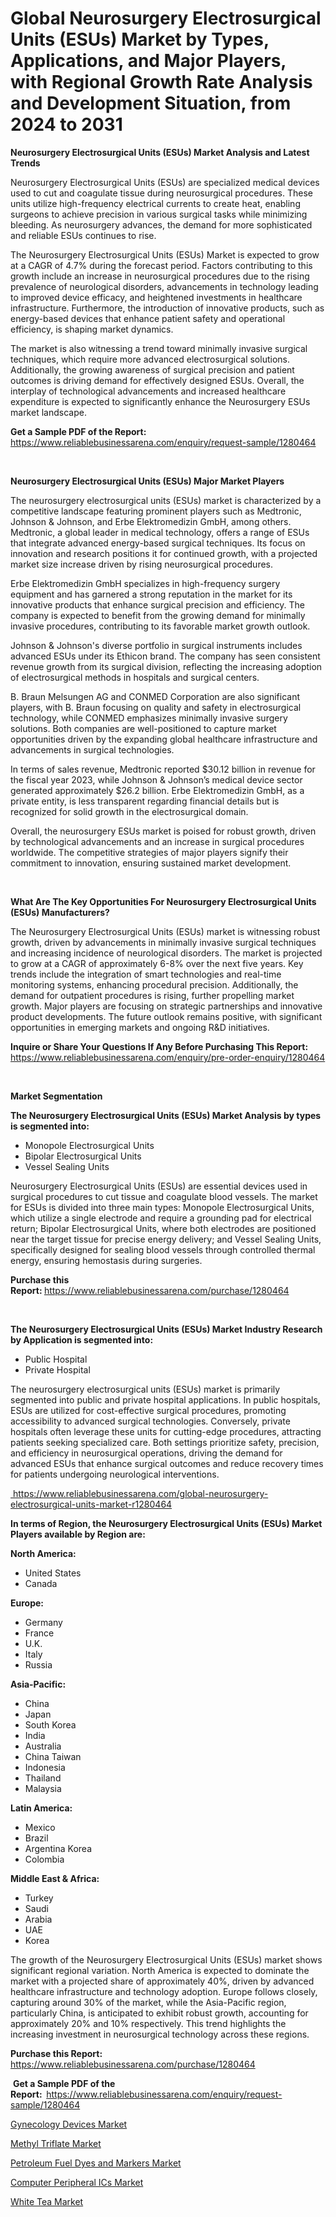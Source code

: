 <p><h1>Global Neurosurgery Electrosurgical Units (ESUs) Market by Types, Applications, and Major Players, with Regional Growth Rate Analysis and Development Situation, from 2024 to 2031</h1></p><p><strong>Neurosurgery Electrosurgical Units (ESUs) Market Analysis and Latest Trends</strong></p>
<p><p>Neurosurgery Electrosurgical Units (ESUs) are specialized medical devices used to cut and coagulate tissue during neurosurgical procedures. These units utilize high-frequency electrical currents to create heat, enabling surgeons to achieve precision in various surgical tasks while minimizing bleeding. As neurosurgery advances, the demand for more sophisticated and reliable ESUs continues to rise.</p><p>The Neurosurgery Electrosurgical Units (ESUs) Market is expected to grow at a CAGR of 4.7% during the forecast period. Factors contributing to this growth include an increase in neurosurgical procedures due to the rising prevalence of neurological disorders, advancements in technology leading to improved device efficacy, and heightened investments in healthcare infrastructure. Furthermore, the introduction of innovative products, such as energy-based devices that enhance patient safety and operational efficiency, is shaping market dynamics.</p><p>The market is also witnessing a trend toward minimally invasive surgical techniques, which require more advanced electrosurgical solutions. Additionally, the growing awareness of surgical precision and patient outcomes is driving demand for effectively designed ESUs. Overall, the interplay of technological advancements and increased healthcare expenditure is expected to significantly enhance the Neurosurgery ESUs market landscape.</p></p>
<p><strong>Get a Sample PDF of the Report:&nbsp;</strong> <a href="https://www.reliablebusinessarena.com/enquiry/request-sample/1280464?utm_campaign=1332&utm_medium=2&utm_source=Github&utm_content=ia&utm_term=30092024&utm_id=neurosurgery-electrosurgical-units-esus">https://www.reliablebusinessarena.com/enquiry/request-sample/1280464</a></p>
<p>&nbsp;</p>
<p><strong>Neurosurgery Electrosurgical Units (ESUs) Major Market Players</strong></p>
<p><p>The neurosurgery electrosurgical units (ESUs) market is characterized by a competitive landscape featuring prominent players such as Medtronic, Johnson & Johnson, and Erbe Elektromedizin GmbH, among others. Medtronic, a global leader in medical technology, offers a range of ESUs that integrate advanced energy-based surgical techniques. Its focus on innovation and research positions it for continued growth, with a projected market size increase driven by rising neurosurgical procedures.</p><p>Erbe Elektromedizin GmbH specializes in high-frequency surgery equipment and has garnered a strong reputation in the market for its innovative products that enhance surgical precision and efficiency. The company is expected to benefit from the growing demand for minimally invasive procedures, contributing to its favorable market growth outlook.</p><p>Johnson & Johnson's diverse portfolio in surgical instruments includes advanced ESUs under its Ethicon brand. The company has seen consistent revenue growth from its surgical division, reflecting the increasing adoption of electrosurgical methods in hospitals and surgical centers.</p><p>B. Braun Melsungen AG and CONMED Corporation are also significant players, with B. Braun focusing on quality and safety in electrosurgical technology, while CONMED emphasizes minimally invasive surgery solutions. Both companies are well-positioned to capture market opportunities driven by the expanding global healthcare infrastructure and advancements in surgical technologies.</p><p>In terms of sales revenue, Medtronic reported $30.12 billion in revenue for the fiscal year 2023, while Johnson & Johnson’s medical device sector generated approximately $26.2 billion. Erbe Elektromedizin GmbH, as a private entity, is less transparent regarding financial details but is recognized for solid growth in the electrosurgical domain.</p><p>Overall, the neurosurgery ESUs market is poised for robust growth, driven by technological advancements and an increase in surgical procedures worldwide. The competitive strategies of major players signify their commitment to innovation, ensuring sustained market development.</p></p>
<p>&nbsp;</p>
<p><strong>What Are The Key Opportunities For Neurosurgery Electrosurgical Units (ESUs) Manufacturers?</strong></p>
<p><p>The Neurosurgery Electrosurgical Units (ESUs) market is witnessing robust growth, driven by advancements in minimally invasive surgical techniques and increasing incidence of neurological disorders. The market is projected to grow at a CAGR of approximately 6-8% over the next five years. Key trends include the integration of smart technologies and real-time monitoring systems, enhancing procedural precision. Additionally, the demand for outpatient procedures is rising, further propelling market growth. Major players are focusing on strategic partnerships and innovative product developments. The future outlook remains positive, with significant opportunities in emerging markets and ongoing R&D initiatives.</p></p>
<p><strong>Inquire or Share Your Questions If Any Before Purchasing This Report:</strong> <a href="https://www.reliablebusinessarena.com/enquiry/pre-order-enquiry/1280464?utm_campaign=1332&utm_medium=2&utm_source=Github&utm_content=ia&utm_term=30092024&utm_id=neurosurgery-electrosurgical-units-esus">https://www.reliablebusinessarena.com/enquiry/pre-order-enquiry/1280464</a></p>
<p>&nbsp;</p>
<p><strong>Market Segmentation</strong></p>
<p><strong>The Neurosurgery Electrosurgical Units (ESUs) Market Analysis by types is segmented into:</strong></p>
<p><ul><li>Monopole Electrosurgical Units</li><li>Bipolar Electrosurgical Units</li><li>Vessel Sealing Units</li></ul></p>
<p><p>Neurosurgery Electrosurgical Units (ESUs) are essential devices used in surgical procedures to cut tissue and coagulate blood vessels. The market for ESUs is divided into three main types: Monopole Electrosurgical Units, which utilize a single electrode and require a grounding pad for electrical return; Bipolar Electrosurgical Units, where both electrodes are positioned near the target tissue for precise energy delivery; and Vessel Sealing Units, specifically designed for sealing blood vessels through controlled thermal energy, ensuring hemostasis during surgeries.</p></p>
<p><strong>Purchase this Report:&nbsp;</strong><a href="https://www.reliablebusinessarena.com/purchase/1280464?utm_campaign=1332&utm_medium=2&utm_source=Github&utm_content=ia&utm_term=30092024&utm_id=neurosurgery-electrosurgical-units-esus">https://www.reliablebusinessarena.com/purchase/1280464</a></p>
<p>&nbsp;</p>
<p><strong>The Neurosurgery Electrosurgical Units (ESUs) Market Industry Research by Application is segmented into:</strong></p>
<p><ul><li>Public Hospital</li><li>Private Hospital</li></ul></p>
<p><p>The neurosurgery electrosurgical units (ESUs) market is primarily segmented into public and private hospital applications. In public hospitals, ESUs are utilized for cost-effective surgical procedures, promoting accessibility to advanced surgical technologies. Conversely, private hospitals often leverage these units for cutting-edge procedures, attracting patients seeking specialized care. Both settings prioritize safety, precision, and efficiency in neurosurgical operations, driving the demand for advanced ESUs that enhance surgical outcomes and reduce recovery times for patients undergoing neurological interventions.</p></p>
<p><a href="https://www.reliablebusinessarena.com/global-neurosurgery-electrosurgical-units-market-r1280464?utm_campaign=1332&utm_medium=2&utm_source=Github&utm_content=ia&utm_term=30092024&utm_id=neurosurgery-electrosurgical-units-esus">&nbsp;https://www.reliablebusinessarena.com/global-neurosurgery-electrosurgical-units-market-r1280464</a></p>
<p><strong>In terms of Region, the Neurosurgery Electrosurgical Units (ESUs) Market Players available by Region are:</strong></p>
<p>
    <p> <strong> North America: </strong>
        <ul>
            <li>United States</li>
            <li>Canada</li>
        </ul>
        </p> 
    <p> <strong> Europe: </strong>
        <ul>
            <li>Germany</li>
            <li>France</li>
            <li>U.K.</li>
            <li>Italy</li>
            <li>Russia</li>
        </ul>
        </p> 
    <p> <strong> Asia-Pacific: </strong>
        <ul>
            <li>China</li>
            <li>Japan</li>
            <li>South Korea</li>
            <li>India</li>
            <li>Australia</li>
            <li>China Taiwan</li>
            <li>Indonesia</li>
            <li>Thailand</li>
            <li>Malaysia</li>
        </ul>
        </p> 
    <p> <strong> Latin America: </strong>
        <ul>
            <li>Mexico</li>
            <li>Brazil</li>
            <li>Argentina Korea</li>
            <li>Colombia</li>
        </ul>
        </p> 
    <p> <strong> Middle East & Africa: </strong>
        <ul>
            <li>Turkey</li>
            <li>Saudi</li>
            <li>Arabia</li>
            <li>UAE</li>
            <li>Korea</li>
        </ul>
    </p>
    </p>
<p><p>The growth of the Neurosurgery Electrosurgical Units (ESUs) market shows significant regional variation. North America is expected to dominate the market with a projected share of approximately 40%, driven by advanced healthcare infrastructure and technology adoption. Europe follows closely, capturing around 30% of the market, while the Asia-Pacific region, particularly China, is anticipated to exhibit robust growth, accounting for approximately 20% and 10% respectively. This trend highlights the increasing investment in neurosurgical technology across these regions.</p></p>
<p><strong>Purchase this Report: </strong><a href="https://www.reliablebusinessarena.com/purchase/1280464?utm_campaign=1332&utm_medium=2&utm_source=Github&utm_content=ia&utm_term=30092024&utm_id=neurosurgery-electrosurgical-units-esus">https://www.reliablebusinessarena.com/purchase/1280464</a></p>
<p>&nbsp;<strong>Get a Sample PDF of the Report:&nbsp;&nbsp;</strong><a href="https://www.reliablebusinessarena.com/enquiry/request-sample/1280464?utm_campaign=1332&utm_medium=2&utm_source=Github&utm_content=ia&utm_term=30092024&utm_id=neurosurgery-electrosurgical-units-esus">https://www.reliablebusinessarena.com/enquiry/request-sample/1280464</a></p>
<p><strong></strong></p>
<p><p><a href="https://www.linkedin.com/pulse/global-gynecology-devices-market-status-2024-2031-forecast-3cv3e?utm_campaign=1332&utm_medium=2&utm_source=Github&utm_content=ia&utm_term=30092024&utm_id=neurosurgery-electrosurgical-units-esus">Gynecology Devices Market</a></p><p><a href="https://issuu.com/reportprime-2/docs/methyl-triflate-market-size-2030.pp_8e4e0526624893?utm_campaign=1332&utm_medium=2&utm_source=Github&utm_content=ia&utm_term=30092024&utm_id=neurosurgery-electrosurgical-units-esus">Methyl Triflate Market</a></p><p><a href="https://github.com/luckyshygirl/Market-Research-Report-List-6/blob/main/petroleum-fuel-dyes-and-markers-market.md?utm_campaign=1332&utm_medium=2&utm_source=Github&utm_content=ia&utm_term=30092024&utm_id=neurosurgery-electrosurgical-units-esus">Petroleum Fuel Dyes and Markers Market</a></p><p><a href="https://issuu.com/reportprime-2/docs/computer-peripheral-ics-market-size_2a1d9956524298?utm_campaign=1332&utm_medium=2&utm_source=Github&utm_content=ia&utm_term=30092024&utm_id=neurosurgery-electrosurgical-units-esus">Computer Peripheral ICs Market</a></p><p><a href="https://www.linkedin.com/pulse/white-tea-market-size-share-trends-analysis-report-end-e0qfe?utm_campaign=1332&utm_medium=2&utm_source=Github&utm_content=ia&utm_term=30092024&utm_id=neurosurgery-electrosurgical-units-esus">White Tea Market</a></p></p>